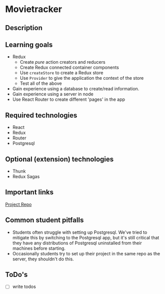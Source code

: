 # Movietracker

## Description

## Learning goals

- Redux
  - Create *pure* action creators and reducers
  - Create Redux connected container components
  - Use `createStore` to create a Redux store
  - Use `Provider` to give the application the context of the store
  - Test all of the above
- Gain experience using a database to create/read information.
- Gain experience using a server in node
- Use React Router to create different 'pages' in the app

## Required technologies

- React
- Redux
- Router
- Postgresql

## Optional (extension) technologies

- Thunk
- Redux Sagas

## Important links

[Project Repo](https://github.com/turingschool-examples/movie-tracker)

## Common student pitfalls

- Students often struggle with setting up Postgresql. We've tried to mitigate
  this by switching to the Postgresql app, but it's still critical that they
  have any distributions of Postgresql uninstalled from their machines before
  starting.
- Occasionally students try to set up their project in the same repo as the
  server, they shouldn't do this.

## ToDo's

* [ ] write todos
